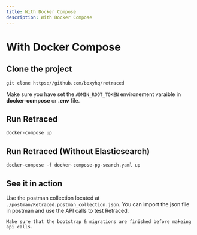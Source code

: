 ```yaml
---
title: With Docker Compose
description: With Docker Compose
---
```


# With Docker Compose

## Clone the project

`git clone https://github.com/boxyhq/retraced`

Make sure you have set the `ADMIN_ROOT_TOKEN` environement varaible in **docker-compose** or **.env** file.

## Run Retraced

`docker-compose up`

## Run Retraced (Without Elasticsearch)

`docker-compose -f docker-compose-pg-search.yaml up`

## See it in action

Use the postman collection located at `./postman/Retraced.postman_collection.json`.
You can import the json file in postman and use the API calls to test Retraced.

`Make sure that the bootstrap & migrations are finished before makeing api calls.`
